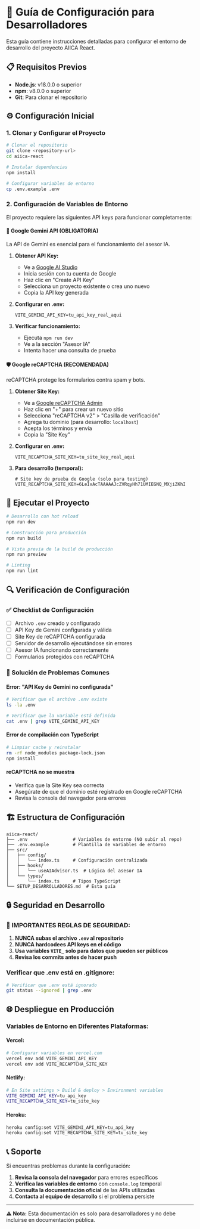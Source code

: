 # 🔧 Guía de Configuración para Desarrolladores

Esta guía contiene instrucciones detalladas para configurar el entorno de desarrollo del proyecto AIICA React.

## 📋 Requisitos Previos

- **Node.js**: v18.0.0 o superior
- **npm**: v8.0.0 o superior  
- **Git**: Para clonar el repositorio

## ⚙️ Configuración Inicial

### 1. Clonar y Configurar el Proyecto

```bash
# Clonar el repositorio
git clone <repository-url>
cd aiica-react

# Instalar dependencias
npm install

# Configurar variables de entorno
cp .env.example .env
```

### 2. Configuración de Variables de Entorno

El proyecto requiere las siguientes API keys para funcionar completamente:

#### **🤖 Google Gemini API (OBLIGATORIA)**

La API de Gemini es esencial para el funcionamiento del asesor IA.

1. **Obtener API Key:**
   - Ve a [Google AI Studio](https://makersuite.google.com/app/apikey)
   - Inicia sesión con tu cuenta de Google
   - Haz clic en "Create API Key"
   - Selecciona un proyecto existente o crea uno nuevo
   - Copia la API key generada

2. **Configurar en .env:**
   ```env
   VITE_GEMINI_API_KEY=tu_api_key_real_aqui
   ```

3. **Verificar funcionamiento:**
   - Ejecuta `npm run dev`
   - Ve a la sección "Asesor IA" 
   - Intenta hacer una consulta de prueba

#### **🛡️ Google reCAPTCHA (RECOMENDADA)**

reCAPTCHA protege los formularios contra spam y bots.

1. **Obtener Site Key:**
   - Ve a [Google reCAPTCHA Admin](https://www.google.com/recaptcha/admin)
   - Haz clic en "+" para crear un nuevo sitio
   - Selecciona "reCAPTCHA v2" > "Casilla de verificación"
   - Agrega tu dominio (para desarrollo: `localhost`)
   - Acepta los términos y envía
   - Copia la "Site Key"

2. **Configurar en .env:**
   ```env
   VITE_RECAPTCHA_SITE_KEY=tu_site_key_real_aqui
   ```

3. **Para desarrollo (temporal):**
   ```env
   # Site key de prueba de Google (solo para testing)
   VITE_RECAPTCHA_SITE_KEY=6LeIxAcTAAAAAJcZVRqyHh71UMIEGNQ_MXjiZKhI
   ```

## 🚀 Ejecutar el Proyecto

```bash
# Desarrollo con hot reload
npm run dev

# Construcción para producción
npm run build

# Vista previa de la build de producción
npm run preview

# Linting
npm run lint
```

## 🔍 Verificación de Configuración

### ✅ Checklist de Configuración

- [ ] Archivo `.env` creado y configurado
- [ ] API Key de Gemini configurada y válida
- [ ] Site Key de reCAPTCHA configurada
- [ ] Servidor de desarrollo ejecutándose sin errores
- [ ] Asesor IA funcionando correctamente
- [ ] Formularios protegidos con reCAPTCHA

### 🐛 Solución de Problemas Comunes

#### **Error: "API Key de Gemini no configurada"**
```bash
# Verificar que el archivo .env existe
ls -la .env

# Verificar que la variable está definida
cat .env | grep VITE_GEMINI_API_KEY
```

#### **Error de compilación con TypeScript**
```bash
# Limpiar cache y reinstalar
rm -rf node_modules package-lock.json
npm install
```

#### **reCAPTCHA no se muestra**
- Verifica que la Site Key sea correcta
- Asegúrate de que el dominio esté registrado en Google reCAPTCHA
- Revisa la consola del navegador para errores

## 🏗️ Estructura de Configuración

```
aiica-react/
├── .env                 # Variables de entorno (NO subir al repo)
├── .env.example         # Plantilla de variables de entorno
├── src/
│   ├── config/
│   │   └── index.ts     # Configuración centralizada
│   ├── hooks/
│   │   └── useAIAdvisor.ts  # Lógica del asesor IA
│   └── types/
│       └── index.ts     # Tipos TypeScript
└── SETUP_DESARROLLADORES.md  # Esta guía
```

## 🔒 Seguridad en Desarrollo

### **🚨 IMPORTANTES REGLAS DE SEGURIDAD:**

1. **NUNCA subas el archivo `.env` al repositorio**
2. **NUNCA hardcodees API keys en el código**
3. **Usa variables `VITE_` solo para datos que pueden ser públicos**
4. **Revisa los commits antes de hacer push**

### **Verificar que .env está en .gitignore:**
```bash
# Verificar que .env está ignorado
git status --ignored | grep .env
```

## 🌐 Despliegue en Producción

### Variables de Entorno en Diferentes Plataformas:

#### **Vercel:**
```bash
# Configurar variables en vercel.com
vercel env add VITE_GEMINI_API_KEY
vercel env add VITE_RECAPTCHA_SITE_KEY
```

#### **Netlify:**
```bash
# En Site settings > Build & deploy > Environment variables
VITE_GEMINI_API_KEY=tu_api_key
VITE_RECAPTCHA_SITE_KEY=tu_site_key
```

#### **Heroku:**
```bash
heroku config:set VITE_GEMINI_API_KEY=tu_api_key
heroku config:set VITE_RECAPTCHA_SITE_KEY=tu_site_key
```

## 📞 Soporte

Si encuentras problemas durante la configuración:

1. **Revisa la consola del navegador** para errores específicos
2. **Verifica las variables de entorno** con `console.log` temporal
3. **Consulta la documentación oficial** de las APIs utilizadas
4. **Contacta al equipo de desarrollo** si el problema persiste

---

**⚠️ Nota:** Esta documentación es solo para desarrolladores y no debe incluirse en documentación pública.